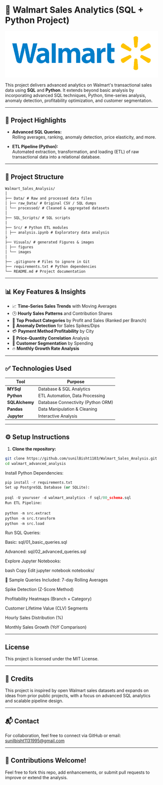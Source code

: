 # 🛒 Walmart Sales Analytics (SQL + Python Project)

![Project Pipeline](https://github.com/sunilBisht1103/Walmart_Sales_Analysis/blob/e98361693f8e43f4de0916f5421c90e1a3f309b6/walmart_image.png)



This project delivers advanced analytics on Walmart's transactional sales data using **SQL** and **Python**. It extends beyond basic analysis by incorporating advanced SQL techniques, Python, time-series analysis, anomaly detection, profitability optimization, and customer segmentation.

---

## 📌 Project Highlights

- **Advanced SQL Queries:**  
  Rolling averages, ranking, anomaly detection, price elasticity, and more.
  
- **ETL Pipeline (Python):**  
  Automated extraction, transformation, and loading (ETL) of raw transactional data into a relational database.

---

## 📂 Project Structure
```plaintext
Walmart_Sales_Analysis/
│
├── Data/ # Raw and processed data files
│ ├── raw_Data/ # Original CSV / SQL dumps
│ └── processed/ # Cleaned & aggregated datasets
│
├── SQL_Scripts/ # SQL scripts
|
├── Src/ # Python ETL modules
│ ├── analysis.ipynb # Exploratory data analysis
├
├── Visuals/ # generated Figures & images
│ ├── figures
│ └── images
│
├── .gitignore # Files to ignore in Git
├── requirements.txt # Python dependencies
└── README.md # Project documentation
```
------


## 📊 Key Features & Insights

- 📈 **Time-Series Sales Trends** with Moving Averages
- 🕒 **Hourly Sales Patterns** and Contribution Shares
- 📌 **Top Product Categories** by Profit and Sales (Ranked per Branch)
- 🚨 **Anomaly Detection** for Sales Spikes/Dips
- 💳 **Payment Method Profitability** by City
- 🔗 **Price-Quantity Correlation** Analysis
- 👥 **Customer Segmentation** by Spending
- 🔥 **Monthly Growth Rate Analysis**

---

## ✅ Technologies Used

| Tool            | Purpose                             |
|-----------------|------------------------------------|
| **MYSql**       | Database & SQL Analytics            |
| **Python**      | ETL Automation, Data Processing     |
| **SQLAlchemy**  | Database Connectivity (Python ORM)  |
| **Pandas**      | Data Manipulation & Cleaning        |
| **Jupyter**     | Interactive Analysis                |

---

## ⚙️ Setup Instructions

1. **Clone the repository:**
```bash
git clone https://github.com/sunilBisht1103/Walmart_Sales_Analysis.git
cd walmart_advanced_analysis

```

Install Python Dependencies:
```python
pip install -r requirements.txt
Set up PostgreSQL Database (or SQLite):

psql -U youruser -d walmart_analytics -f sql/00_schema.sql
Run ETL Pipeline:

python -m src.extract
python -m src.transform
python -m src.load
```
Run SQL Queries:

Basic: sql/01_basic_queries.sql

Advanced: sql/02_advanced_queries.sql

Explore Jupyter Notebooks:

bash
Copy
Edit
jupyter notebook notebooks/

🚀 Sample Queries Included:
7-day Rolling Averages

Spike Detection (Z-Score Method)

Profitability Heatmaps (Branch × Category)

Customer Lifetime Value (CLV) Segments

Hourly Sales Distribution (%)

Monthly Sales Growth (YoY Comparison)

---

## License

This project is licensed under the MIT License. 

---

## 🙌 Credits

This project is inspired by open Walmart sales datasets and expands on ideas from prior public projects, with a focus on advanced SQL analytics and scalable pipeline design.

---

## 📬 Contact

For collaboration, feel free to connect via GitHub or email: sunilbisht1131995@gmail.com

---

## 🌟 Contributions Welcome!

Feel free to fork this repo, add enhancements, or submit pull requests to improve or extend the analysis.
